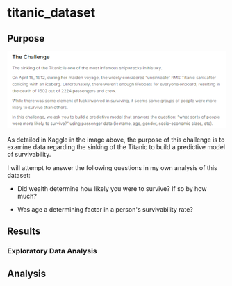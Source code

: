 # titanic_dataset

## Purpose

![Image of Titanic Challenge as detailed on Kaggle](Images/titanic_purpose.PNG)

As detailed in Kaggle in the image above, the purpose of this challenge is to examine data regarding the sinking of the Titanic to build a predictive model of survivability.

I will attempt to answer the following questions in my own analysis of this dataset:

- Did wealth determine how likely you were to survive? If so by how much?

- Was age a determining factor in a person's survivability rate?

## Results

### **Exploratory Data Analysis**



## Analysis